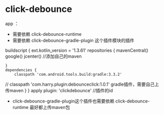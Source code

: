 # click-debounce
app ：
- 需要依赖 click-debounce-runtime 
- 需要依赖 click-debounce-gradle-plugin 这个插件模块的插件 
  
buildscript {
  ext.kotlin_version = '1.3.61'
  repositories {
  mavenCentral()
        google()
        jcenter()
    //添加自己的maven

    }
    dependencies {
        classpath 'com.android.tools.build:gradle:3.3.2'
//        classpath 'com.harry.plugin:debounceclick:1.0.1'  gradle插件，需要自己上传maven
    }
}
apply plugin: 'clickdebounce'  //插件的id
- click-debounce-gradle-plugin这个插件也需要依赖 click-debounce-runtime  最好都上传maven包

